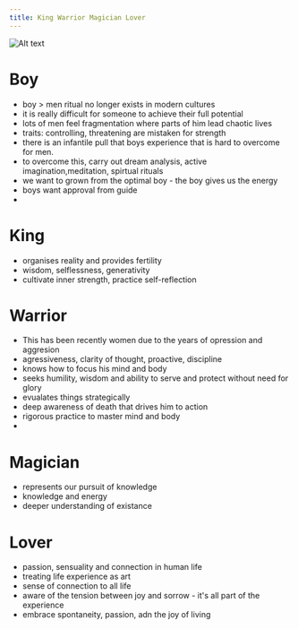 ```yaml
---
title: King Warrior Magician Lover
---
```

<img src="/assets/kwml.png" alt="Alt text" style="max-width: 100%; height: auto;" />

# Boy
- boy > men ritual no longer exists in modern cultures
- it is really difficult for someone to achieve their full potential
- lots of men feel fragmentation where parts of him lead chaotic lives
- traits: controlling, threatening are mistaken for strength 
- there is an infantile pull that boys experience that is hard to overcome for men.
- to overcome this, carry out dream analysis, active imagination,meditation, spirtual rituals
- we want to grown from the optimal boy - the boy gives us the energy
- boys want approval from guide
- 

# King
- organises reality and provides fertility
- wisdom, selflessness, generativity
- cultivate inner strength, practice self-reflection            

# Warrior 
- This has been recently  women due to the years of opression and aggresion 
- agressiveness, clarity of thought, proactive, discipline
- knows how to focus his mind and body
- seeks humility, wisdom and ability to serve and protect without need for glory 
- evualates things strategically
- deep awareness of death that drives him to action
- rigorous practice to master mind and body
- 

# Magician 
- represents our pursuit of knowledge
- knowledge and energy
- deeper understanding of existance

# Lover
- passion, sensuality and connection in human life
- treating life experience as art
- sense of connection to all life
- aware of the tension between joy and sorrow - it's all part of the experience
- embrace spontaneity, passion, adn the joy of living 



